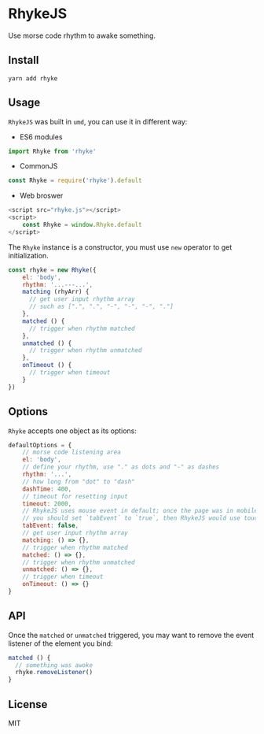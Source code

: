 # RhykeJS

Use morse code rhythm to awake something.

## Install
```
yarn add rhyke
```

## Usage
`RhykeJS` was built in `umd`, you can use it in different way:

- ES6 modules
```javascript
import Rhyke from 'rhyke'
```

- CommonJS
```javascript
const Rhyke = require('rhyke').default
```

- Web broswer
```javascript
<script src="rhyke.js"></script>
<script>
    const Rhyke = window.Rhyke.default
</script>
```

The `Rhyke` instance is a constructor, you must use `new` operator to get initialization.

```javascript
const rhyke = new Rhyke({
    el: 'body',
    rhythm: '...---...',
    matching (rhyArr) {
      // get user input rhythm array
      // such as [".", ".", "-", "-", "-", "."]
    },
    matched () {
      // trigger when rhythm matched
    },
    unmatched () {
      // trigger when rhythm unmatched
    },
    onTimeout () {
      // trigger when timeout
    }
})
```

## Options
`Rhyke` accepts one object as its options:
```javascript
defaultOptions = {
    // morse code listening area
    el: 'body',
    // define your rhythm, use "." as dots and "-" as dashes
    rhythm: '...',
    // how long from "dot" to "dash"
    dashTime: 400,
    // timeout for resetting input
    timeout: 2000,
    // RhykeJS uses mouse event in default; once the page was in mobile mode,
    // you should set `tabEvent` to `true`, then RhykeJS would use touch event in replace.
    tabEvent: false,
    // get user input rhythm array
    matching: () => {},
    // trigger when rhythm matched
    matched: () => {},
    // trigger when rhythm unmatched
    unmatched: () => {},
    // trigger when timeout
    onTimeout: () => {}
}
```

## API
Once the `matched` or `unmatched` triggered, you may want to remove the event listener of the element you bind:
```javascript
matched () {
  // something was awoke
  rhyke.removeListener()
}
```

## License
MIT
